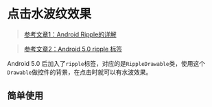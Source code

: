 # 点击水波纹效果

> [参考文章1：Android Ripple的详解](https://blog.csdn.net/AwayEagle/article/details/52583913)

> [参考文章2：Android 5.0 ripple 标签](https://zhuanlan.zhihu.com/p/53546268)

Android 5.0 后加入了`ripple`标签，对应的是`RippleDrawable`类，使用这个`Drawable`做控件的背景，在点击时就可以有水波效果。

## 简单使用



